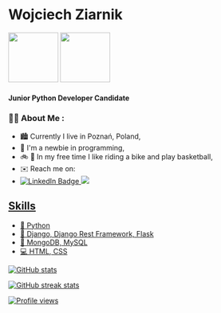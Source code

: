 # Wojciech Ziarnik
<div id="header" align="left">
  <img src="https://media.giphy.com/media/KAq5w47R9rmTuvWOWa/giphy.gif" width="100"/>
    <img src="https://media.giphy.com/media/M9gbBd9nbDrOTu1Mqx/giphy.gif" width="100"/>
</div>

#### Junior Python Developer Candidate

### 🧑‍💻 About Me :

- 🏙️ Currently I live in Poznań, Poland,
- 👶 I'm a newbie in programming,
- 🚲 🏀 In my free time I like riding a bike and play basketball,
- ✉️ Reach me on:
- <div id="badges">
    <a href="https://www.linkedin.com/in/wojciech-ziarnik-23ba971a1/">
    <img src="https://img.shields.io/badge/LinkedIn-blue?style=for-the-badge&logo=linkedin&logoColor=white" alt="LinkedIn Badge"/>
    </a>
    <a href="woj.ziarnik@gmail.com">
    <img src="https://img.shields.io/badge/Gmail-D14836?style=for-the-badge&logo=gmail&logoColor=white)"
    </a>
</div>


## Skills

- 🐍 Python
- 🔌 Django, Django Rest Framework, Flask
- 📓 MongoDB, MySQL
- 💻 HTML, CSS


![GitHub stats](https://github-readme-stats.vercel.app/api?username=xwojziarnik&show_icons=true)  

![GitHub streak stats](https://github-readme-streak-stats.herokuapp.com/?user=xwojziarnik)  

![Profile views](https://gpvc.arturio.dev/xwojziarnik)  